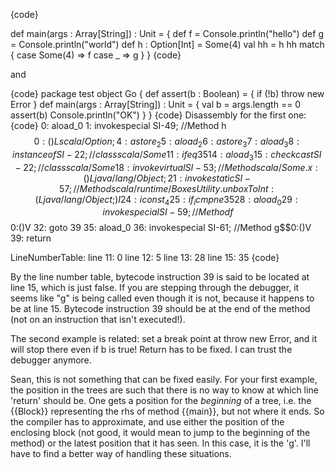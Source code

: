 
{code}


  def main(args : Array[String]) : Unit = {
    def f = Console.println("hello")
    def g = Console.println("world")
    def h : Option[Int] = Some(4)
    val hh = h
    hh match {
    case Some(4) => f
    case _  => 
      g
    }
  }
{code}

and

{code}
package test
object Go {
  def assert(b : Boolean) = {
    if (!b)
      throw new Error
  }
  def main(args : Array[String]) : Unit = {
    val b = args.length == 0
    assert(b)
    Console.println("OK") 
  }
}
{code}
Disassembly for the first one:
{code}
   0:	aload_0
   1:	invokespecial	SI-49; //Method h$$0:()Lscala/Option;
   4:	astore_2
   5:	aload_2
   6:	astore_3
   7:	aload_3
   8:	instanceof	SI-22; //class scala/Some
   11:	ifeq	35
   14:	aload_3
   15:	checkcast	SI-22; //class scala/Some
   18:	invokevirtual	SI-53; //Method scala/Some.x:()Ljava/lang/Object;
   21:	invokestatic	SI-57; //Method scala/runtime/BoxesUtility.unboxToInt:(Ljava/lang/Object;)I
   24:	iconst_4
   25:	if_icmpne	35
   28:	aload_0
   29:	invokespecial	SI-59; //Method f$$0:()V
   32:	goto	39
   35:	aload_0
   36:	invokespecial	SI-61; //Method g$$0:()V
   39:	return

  LineNumberTable: 
   line 11: 0
   line 12: 5
   line 13: 28
   line 15: 35
{code}

By the line number table, bytecode instruction 39 is said to be located at line 15, which is just false. If you are stepping through the debugger, it seems like "g" is being called even though it is not, because it happens to be at line 15. Bytecode instruction 39 should be at the end of the method (not on an instruction that isn't executed!). 

The second example is related: set a break point at throw new Error, and it will stop there even if b is true! Return has to be fixed. I can trust the debugger anymore.


Sean, this is not something that can be fixed easily. For your first example, the position in the trees are such that there is no way to know at which line 'return' should be. One gets a position for the _beginning_ of a tree, i.e. the {{Block}} representing the rhs of method {{main}}, but not where it ends. So the compiler has to approximate, and use either the position of the enclosing block (not good, it would mean to jump to the beginning of the method) or the latest position that it has seen. In this case, it is the 'g'. I'll have to find a better way of handling these situations.
